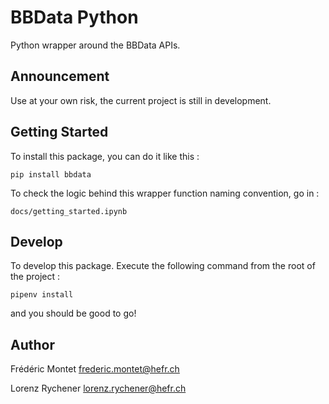 BBData Python
==============

Python wrapper around the BBData APIs.


Announcement
------------

Use at your own risk, the current project is still in development.


Getting Started
----------------
   
To install this package, you can do it like this :
    
    pip install bbdata

To check the logic behind this wrapper function naming convention, go in :

    docs/getting_started.ipynb


Develop
-------

To develop this package. Execute the following command from the root of the project :

    pipenv install
    
and you should be good to go!


Author
------

Frédéric Montet
frederic.montet@hefr.ch

Lorenz Rychener
lorenz.rychener@hefr.ch